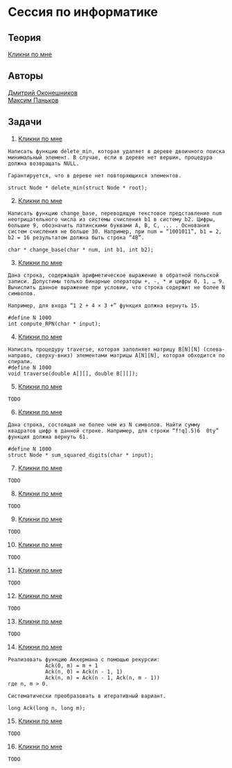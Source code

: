 # Сессия по информатике

## Теория
[Кликни по мне](https://docs.google.com/document/d/1rHIlts4m9fFG6pwYEDSwO7mt5GNAptcOIMF9kgQwyYM/edit?usp=sharing)

## Авторы
[Дмитрий Оконешников](https://github.com/MagicWinnie)  
[Максим Паньков](https://github.com/MaxSprog)  

## Задачи
1) [Кликни по мне](1.c)
```
Написать функцию delete_min, которая удаляет в дереве двоичного поиска минимальный элемент. В случае, если в дереве нет вершин, процедура должна возвращать NULL.

Гарантируется, что в дереве нет повторяющихся элементов.

struct Node * delete_min(struct Node * root);
```  
2) [Кликни по мне](2.cpp)
```
Написать функцию change_base, переводящую текстовое представление num неотрицательного числа из системы счисления b1 в систему b2. Цифры, большие 9, обозначить латинскими буквами А, В, С, ... . Основания систем счисления не больше 30. Например, при num = “1001011”, b1 = 2, b2 = 16 результатом должна быть строка “4B”.

char * change_base(char * num, int b1, int b2);
```
3) [Кликни по мне](3.c)
```
Дана строка, содержащая арифметическое выражение в обратной польской записи. Допустимы только бинарные операторы +, -, * и цифры 0, 1, … 9. Вычислить данное выражение при условии, что строка содержит не более N символов.

Например, для входа “1 2 + 4 × 3 +” функция должна вернуть 15.

#define N 1000
int compute_RPN(char * input);
```
4) [Кликни по мне](4.c)
```
Написать процедуру traverse, которая заполняет матрицу B[N][N] (слева-направо, сверху-вниз) элементами матрицы A[N][N], которая обходится по спирали.
#define N 1000
void traverse(double A[][], double B[][]);
```
5) [Кликни по мне](5.c)
```
TODO
```
6) [Кликни по мне](6.c)
```
Дана строка, состоящая не более чем из N символов. Найти сумму квадратов цифр в данной строке. Например, для строки “f!q].5)6  0ty” функция должна вернуть 61.

#define N 1000
struct Node * sum_squared_digits(char * input);
```
7) [Кликни по мне](7.c)
```
TODO
```
8) [Кликни по мне](8.c)
```
TODO
```
9) [Кликни по мне](9.c)
```
TODO
```
10) [Кликни по мне](10.c)
```
TODO
```
11) [Кликни по мне](11.c)
```
TODO
```
12) [Кликни по мне](12.c)
```
TODO
```
13) [Кликни по мне](13.c)
```
TODO
```
14) [Кликни по мне](14.c)
```
Реализовать функцию Аккермана с помощью рекурсии:
            Ack(0, m) = m + 1
            Ack(n, 0) = Ack(n - 1, 1)
            Ack(n, m) = Ack(n - 1, Ack(n, m - 1))
где n, m > 0.

Систематически преобразовать в итеративный вариант.

long Ack(long n, long m);
```
15) [Кликни по мне](15.c)
```
TODO
```
16) [Кликни по мне](16.c)
```
TODO
```
